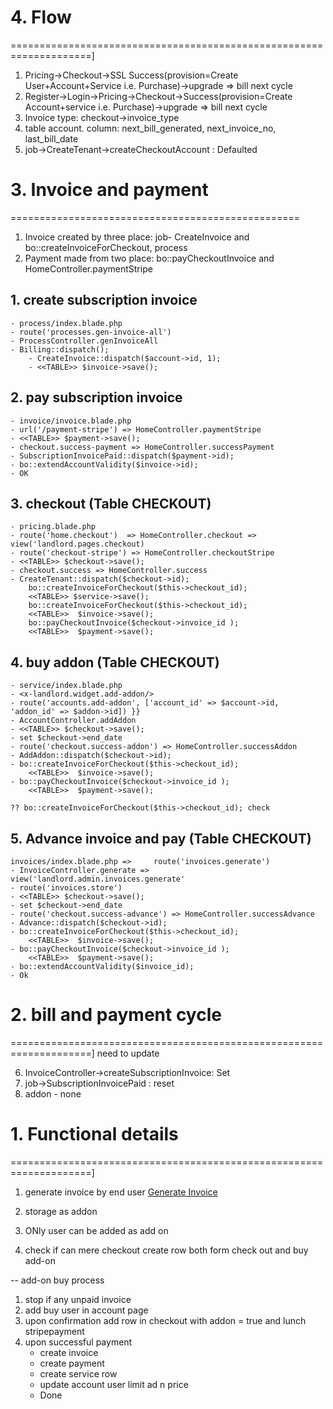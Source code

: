 
# 4. Flow 
====================================================================]
1. Pricing->Checkout->SSL Success(provision=Create User+Account+Service i.e. Purchase)->upgrade => bill next cycle
2. Register->Login->Pricing->Checkout->Success(provision=Create Account+service i.e. Purchase)->upgrade => bill next cycle
1. Invoice type: checkout->invoice_type
4. table account. column: next_bill_generated, next_invoice_no, last_bill_date
5. job->CreateTenant->createCheckoutAccount : Defaulted


# 3. Invoice and payment
==================================================
1. Invoice created by three place: job- CreateInvoice and bo::createInvoiceForCheckout, process
2. Payment made from two place: bo::payCheckoutInvoice and HomeController.paymentStripe

## 1. create subscription invoice
	- process/index.blade.php
	- route('processes.gen-invoice-all')
	- ProcessController.genInvoiceAll
	- Billing::dispatch();
		- CreateInvoice::dispatch($account->id, 1);
		- <<TABLE>> $invoice->save();

## 2. pay subscription invoice
	- invoice/invoice.blade.php 
	- url('/payment-stripe') => HomeController.paymentStripe
	- <<TABLE>> $payment->save();
	- checkout.success-payment => HomeController.successPayment
	- SubscriptionInvoicePaid::dispatch($payment->id);
	- bo::extendAccountValidity($invoice->id);
	- OK

## 3. checkout (Table CHECKOUT)
	- pricing.blade.php 
	- route('home.checkout')  => HomeController.checkout => view('landlord.pages.checkout)
	- route('checkout-stripe') => HomeController.checkoutStripe
	- <<TABLE>> $checkout->save();
	- checkout.success => HomeController.success
	- CreateTenant::dispatch($checkout->id);
		bo::createInvoiceForCheckout($this->checkout_id);
		<<TABLE>> $service->save();
		bo::createInvoiceForCheckout($this->checkout_id);
		<<TABLE>>  $invoice->save();
		bo::payCheckoutInvoice($checkout->invoice_id );
		<<TABLE>>  $payment->save();

## 4. buy addon (Table CHECKOUT)
	- service/index.blade.php
	- <x-landlord.widget.add-addon/>
	- route('accounts.add-addon', ['account_id' => $account->id, 'addon_id' => $addon->id]) }}
	- AccountController.addAddon
	- <<TABLE>> $checkout->save();
	- set $checkout->end_date	
	- route('checkout.success-addon') => HomeController.successAddon
	- AddAddon::dispatch($checkout->id);
	- bo::createInvoiceForCheckout($this->checkout_id);
		<<TABLE>>  $invoice->save();
	- bo::payCheckoutInvoice($checkout->invoice_id );
		<<TABLE>>  $payment->save();

	?? bo::createInvoiceForCheckout($this->checkout_id); check


## 5. Advance invoice and pay (Table CHECKOUT)
	invoices/index.blade.php => 	route('invoices.generate') 
	- InvoiceController.generate => view('landlord.admin.invoices.generate'
	- route('invoices.store') 
	- <<TABLE>> $checkout->save();
	- set $checkout->end_date	
	- route('checkout.success-advance') => HomeController.successAdvance
	- Advance::dispatch($checkout->id);
	- bo::createInvoiceForCheckout($this->checkout_id);
		<<TABLE>>  $invoice->save();
	- bo::payCheckoutInvoice($checkout->invoice_id );
		<<TABLE>>  $payment->save();
	- bo::extendAccountValidity($invoice_id);
	- Ok


# 2. bill and payment cycle 
====================================================================]
need to update

6. InvoiceController->createSubscriptionInvoice: Set
7. job->SubscriptionInvoicePaid : reset
8. addon - none


# 1. Functional details 
====================================================================]

1. generate invoice by end user
	<a class="btn btn-primary btn-sm" href="{{ route('invoices.generate') }}">
		<i class="bi bi-plus-square me-1"></i> Generate Invoice
	</a>

2. storage as addon
3. ONly user can be added as add on
4. check if can mere checkout create row both form check out and buy add-on


-- add-on buy process
1. stop if any unpaid invoice
2. add buy user in account page
3. upon confirmation add row in checkout with addon = true and lunch stripepayment
4. upon successful payment
	- create invoice
	- create payment
	- create service row
	- update account user limit ad n price
	- Done
